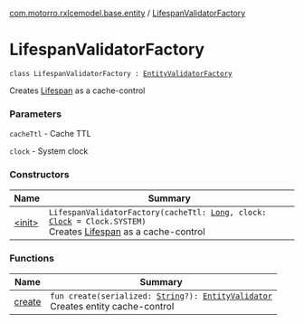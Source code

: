 [com.motorro.rxlcemodel.base.entity](../index.md) / [LifespanValidatorFactory](./index.md)

# LifespanValidatorFactory

`class LifespanValidatorFactory : `[`EntityValidatorFactory`](../-entity-validator-factory/index.md)

Creates [Lifespan](../-entity-validator/-lifespan/index.md) as a cache-control

### Parameters

`cacheTtl` - Cache TTL

`clock` - System clock

### Constructors

| Name | Summary |
|---|---|
| [&lt;init&gt;](-init-.md) | `LifespanValidatorFactory(cacheTtl: `[`Long`](https://kotlinlang.org/api/latest/jvm/stdlib/kotlin/-long/index.html)`, clock: `[`Clock`](../-clock/index.md)` = Clock.SYSTEM)`<br>Creates [Lifespan](../-entity-validator/-lifespan/index.md) as a cache-control |

### Functions

| Name | Summary |
|---|---|
| [create](create.md) | `fun create(serialized: `[`String`](https://kotlinlang.org/api/latest/jvm/stdlib/kotlin/-string/index.html)`?): `[`EntityValidator`](../-entity-validator/index.md)<br>Creates entity cache-control |

